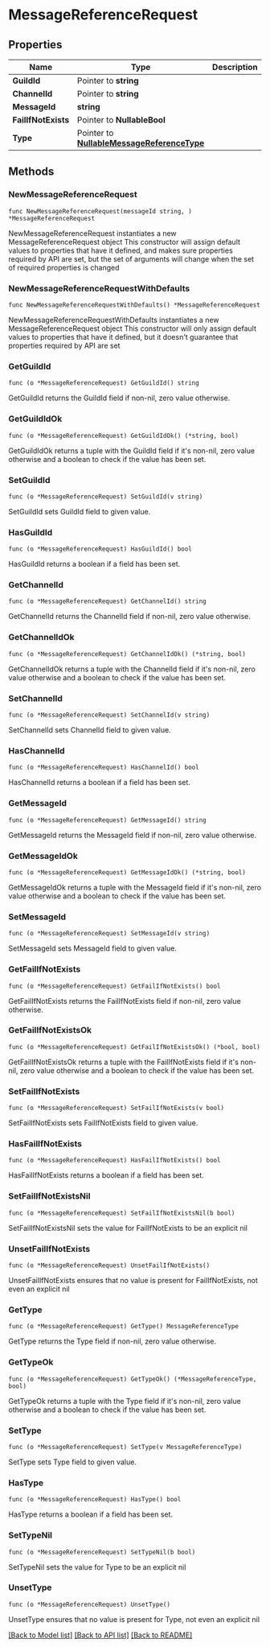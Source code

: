 # MessageReferenceRequest

## Properties

Name | Type | Description | Notes
------------ | ------------- | ------------- | -------------
**GuildId** | Pointer to **string** |  | [optional] 
**ChannelId** | Pointer to **string** |  | [optional] 
**MessageId** | **string** |  | 
**FailIfNotExists** | Pointer to **NullableBool** |  | [optional] 
**Type** | Pointer to [**NullableMessageReferenceType**](MessageReferenceType.md) |  | [optional] 

## Methods

### NewMessageReferenceRequest

`func NewMessageReferenceRequest(messageId string, ) *MessageReferenceRequest`

NewMessageReferenceRequest instantiates a new MessageReferenceRequest object
This constructor will assign default values to properties that have it defined,
and makes sure properties required by API are set, but the set of arguments
will change when the set of required properties is changed

### NewMessageReferenceRequestWithDefaults

`func NewMessageReferenceRequestWithDefaults() *MessageReferenceRequest`

NewMessageReferenceRequestWithDefaults instantiates a new MessageReferenceRequest object
This constructor will only assign default values to properties that have it defined,
but it doesn't guarantee that properties required by API are set

### GetGuildId

`func (o *MessageReferenceRequest) GetGuildId() string`

GetGuildId returns the GuildId field if non-nil, zero value otherwise.

### GetGuildIdOk

`func (o *MessageReferenceRequest) GetGuildIdOk() (*string, bool)`

GetGuildIdOk returns a tuple with the GuildId field if it's non-nil, zero value otherwise
and a boolean to check if the value has been set.

### SetGuildId

`func (o *MessageReferenceRequest) SetGuildId(v string)`

SetGuildId sets GuildId field to given value.

### HasGuildId

`func (o *MessageReferenceRequest) HasGuildId() bool`

HasGuildId returns a boolean if a field has been set.

### GetChannelId

`func (o *MessageReferenceRequest) GetChannelId() string`

GetChannelId returns the ChannelId field if non-nil, zero value otherwise.

### GetChannelIdOk

`func (o *MessageReferenceRequest) GetChannelIdOk() (*string, bool)`

GetChannelIdOk returns a tuple with the ChannelId field if it's non-nil, zero value otherwise
and a boolean to check if the value has been set.

### SetChannelId

`func (o *MessageReferenceRequest) SetChannelId(v string)`

SetChannelId sets ChannelId field to given value.

### HasChannelId

`func (o *MessageReferenceRequest) HasChannelId() bool`

HasChannelId returns a boolean if a field has been set.

### GetMessageId

`func (o *MessageReferenceRequest) GetMessageId() string`

GetMessageId returns the MessageId field if non-nil, zero value otherwise.

### GetMessageIdOk

`func (o *MessageReferenceRequest) GetMessageIdOk() (*string, bool)`

GetMessageIdOk returns a tuple with the MessageId field if it's non-nil, zero value otherwise
and a boolean to check if the value has been set.

### SetMessageId

`func (o *MessageReferenceRequest) SetMessageId(v string)`

SetMessageId sets MessageId field to given value.


### GetFailIfNotExists

`func (o *MessageReferenceRequest) GetFailIfNotExists() bool`

GetFailIfNotExists returns the FailIfNotExists field if non-nil, zero value otherwise.

### GetFailIfNotExistsOk

`func (o *MessageReferenceRequest) GetFailIfNotExistsOk() (*bool, bool)`

GetFailIfNotExistsOk returns a tuple with the FailIfNotExists field if it's non-nil, zero value otherwise
and a boolean to check if the value has been set.

### SetFailIfNotExists

`func (o *MessageReferenceRequest) SetFailIfNotExists(v bool)`

SetFailIfNotExists sets FailIfNotExists field to given value.

### HasFailIfNotExists

`func (o *MessageReferenceRequest) HasFailIfNotExists() bool`

HasFailIfNotExists returns a boolean if a field has been set.

### SetFailIfNotExistsNil

`func (o *MessageReferenceRequest) SetFailIfNotExistsNil(b bool)`

 SetFailIfNotExistsNil sets the value for FailIfNotExists to be an explicit nil

### UnsetFailIfNotExists
`func (o *MessageReferenceRequest) UnsetFailIfNotExists()`

UnsetFailIfNotExists ensures that no value is present for FailIfNotExists, not even an explicit nil
### GetType

`func (o *MessageReferenceRequest) GetType() MessageReferenceType`

GetType returns the Type field if non-nil, zero value otherwise.

### GetTypeOk

`func (o *MessageReferenceRequest) GetTypeOk() (*MessageReferenceType, bool)`

GetTypeOk returns a tuple with the Type field if it's non-nil, zero value otherwise
and a boolean to check if the value has been set.

### SetType

`func (o *MessageReferenceRequest) SetType(v MessageReferenceType)`

SetType sets Type field to given value.

### HasType

`func (o *MessageReferenceRequest) HasType() bool`

HasType returns a boolean if a field has been set.

### SetTypeNil

`func (o *MessageReferenceRequest) SetTypeNil(b bool)`

 SetTypeNil sets the value for Type to be an explicit nil

### UnsetType
`func (o *MessageReferenceRequest) UnsetType()`

UnsetType ensures that no value is present for Type, not even an explicit nil

[[Back to Model list]](../README.md#documentation-for-models) [[Back to API list]](../README.md#documentation-for-api-endpoints) [[Back to README]](../README.md)


